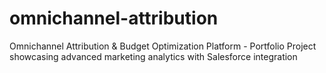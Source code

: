 # omnichannel-attribution
Omnichannel Attribution & Budget Optimization Platform - Portfolio Project showcasing advanced marketing analytics with Salesforce integration
